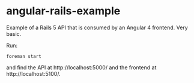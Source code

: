 # angular-rails-example

Example of a Rails 5 API that is consumed by an Angular 4 frontend. Very basic.

Run:

`foreman start`

and find the API at http://localhost:5000/ and the frontend at http://localhost:5100/.
